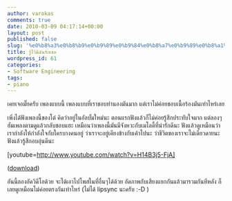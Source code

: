 ```yaml
---
author: varokas
comments: true
date: 2010-03-09 04:17:14+00:00
layout: post
published: false
slug: '%e0%b8%a3%e0%b8%b9%e0%b9%89%e0%b9%84%e0%b8%a7%e0%b9%89%e0%b8%a1%e0%b8%b5%e0%b8%89%e0%b8%b1%e0%b8%99%e0%b8%a3%e0%b8%b1%e0%b8%81%e0%b9%80%e0%b8%98%e0%b8%ad'
title: รู้ไว้มีฉันรักเธอ
wordpress_id: 61
categories:
- Software Engineering
tags:
- piano
---
```


เคยเจอมั๊ยครับ เพลงแบบนี้ เพลงแบบที่เราชอบทำนองมันมาก แต่เราไม่ค่อยชอบเนื้อร้องมันเท่าไหร่เลย

เพิ่งได้ฟังเพลงนี้ของโต๋ คิดว่าอยู่ในอัลบั้มใหม่นะ ตอนแรกฟังแล้วก็ไม่ค่อยรู้สึกประทับใจมาก แต่ลองๆ ฮัมเพลงตามดูแล้วกลับชอบแฮะ เหมือนว่าเพลงนี้มันมีจังหวะกับเมโลดี้ที่น่ารักดีนะ ฟังแล้วดูเหมือนว่าเรากำลังให้กำลังใจกับใครบางคนอยู่ ว่าเราจะอยู่เคียงข้างกับเค้าไปนะ ว่าชีวิตของเราจะไม่เดียวดายนะ ฟังแล้วรู้สึกอบอุ่นดีนะ

[youtube=http://www.youtube.com/watch?v=H14B3j5-FjA]

([download](http://dl.dropbox.com/u/37960/Songs/%E0%B8%A3%E0%B8%B9%E0%B9%89%E0%B9%84%E0%B8%A7%E0%B9%89%E0%B8%A1%E0%B8%B5%E0%B8%89%E0%B8%B1%E0%B8%99%E0%B8%A3%E0%B8%B1%E0%B8%81%E0%B9%80%E0%B8%98%E0%B8%AD.mp3))

อันนี้ลองอัดวิดีโอด้วย จะได้เอาไปโพสในที่อื่นๆได้ด้วย อัดภาพกับเสียงแยกกันแล้วมารวมกันทีหลัง ก็เลยดูเหมือนไม่ค่อยตรงกันเท่าไหร่ (ไม่ได้ lipsync นะครับ :-D )
